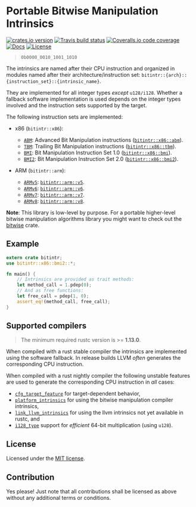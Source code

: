 # Portable Bitwise Manipulation Intrinsics

[![crates.io version][crate-shield]][crate] [![Travis build status][travis-shield]][travis] [![Coveralls.io code coverage][coveralls-shield]][coveralls] [![Docs][docs-shield]][docs] [![License][license-shield]][license]

> `0b0000_0010_1001_1010`

The intrinsics are named after their CPU instruction and organized in modules
named after their architecture/instruction set:
`bitintr::{arch}::{instruction_set}::{intrinsic_name}`.

They are implemented for all integer types _except_ `u128/i128`. Whether a
fallback software implementation is used depends on the integer types involved
and the instruction sets supported by the target.

The following instruction sets are implemented:

- x86 (`bitintr::x86`):
  - [`ABM`][abm_link]: Advanced Bit Manipulation instructions ([`bitintr::x86::abm`](https://gnzlbg.github.io/bitintr/bitintr/x86/abm/index.html)).
  - [`TBM`][tbm_link]: Trailing Bit Manipulation instructions ([`bitintr::x86::tbm`](https://gnzlbg.github.io/bitintr/bitintr/x86/tbm/index.html)).
  - [`BMI`][bmi1_link]: Bit Manipulation Instruction Set 1.0 ([`bitintr::x86::bmi`](https://gnzlbg.github.io/bitintr/bitintr/x86/bmi/index.html)).
  - [`BMI2`][bmi2_link]: Bit Manipulation Instruction Set 2.0 ([`bitintr::x86::bmi2`](https://gnzlbg.github.io/bitintr/bitintr/x86/bmi2/index.html)).

- ARM (`bitintr::arm`):
  - [`ARMv5`][armv5_link]: [`bitintr::arm::v5`](https://gnzlbg.github.io/bitintr/bitintr/arm/v5/index.html).
  - [`ARMv6`][armv6_link]: [`bitintr::arm::v6`](https://gnzlbg.github.io/bitintr/bitintr/arm/v6/index.html).
  - [`ARMv7`][armv7_link]: [`bitintr::arm::v7`](https://gnzlbg.github.io/bitintr/bitintr/arm/v7/index.html).
  - [`ARMv8`][armv8_link]: [`bitintr::arm::v8`](https://gnzlbg.github.io/bitintr/bitintr/arm/v8/index.html).

**Note**: This library is low-level by purpose. For a portable higher-level
bitwise manipulation algorithms library you might want to check out
the [bitwise][bitwise_link] crate.

## Example

```rust
extern crate bitintr;
use bitintr::x86::bmi2::*;

fn main() {
    // Intrinsics are provided as trait methods:
    let method_call = 1.pdep(0);
    // And as free functions:
    let free_call = pdep(1, 0);
    assert_eq!(method_call, free_call);
}
```

## Supported compilers

> The minimum required rustc version is >= **1.13.0**.

When compiled with a rust stable compiler the intrinsics are implemented using
the software fallback. In release builds LLVM _often_ generates the corresponding
CPU instruction.

When compiled with a rust nightly compiler the following unstable features are
used to generate the corresponding CPU instruction in _all_ cases:

- [`cfg_target_feature`][cfg_target_feature] for target-dependent behavior,
- [`platform_intrinsics`][platform_intrinsics_feature] for using the bitwise manipulation compiler intrinsics,
- [`link_llvm_intrinsics`][link_llvm_intrinsics_feature] for using the llvm intrinsics not yet available in rustc, and
- [`i128_type`][i128_type_feature] support for _efficient_ 64-bit multiplication (using `u128`).

## License

Licensed under the [MIT license][license].

## Contribution

Yes please! Just note that all contributions shall be licensed as above without
any additional terms or conditions.

<!-- Links -->
[travis-shield]: https://img.shields.io/travis/gnzlbg/bitintr.svg?style=flat-square
[travis]: https://travis-ci.org/gnzlbg/bitintr
[coveralls-shield]: https://img.shields.io/coveralls/gnzlbg/bitintr.svg?style=flat-square
[coveralls]: https://coveralls.io/github/gnzlbg/bitintr
[docs-shield]: https://img.shields.io/badge/docs-online-blue.svg?style=flat-square
[docs]: https://gnzlbg.github.io/bitintr
[license-shield]: https://img.shields.io/github/license/mashape/apistatus.svg?style=flat-square
[license]: https://github.com/gnzlbg/bitintr/blob/master/license.md
[crate-shield]: https://img.shields.io/crates/v/bitintr.svg?style=flat-square
[crate]: https://crates.io/crates/bitintr
[abm_link]: https://en.wikipedia.org/wiki/Bit_Manipulation_Instruction_Sets#ABM_.28Advanced_Bit_Manipulation.29
[tbm_link]: https://en.wikipedia.org/wiki/Bit_Manipulation_Instruction_Sets#TBM_.28Trailing_Bit_Manipulation.29
[bmi1_link]: https://en.wikipedia.org/wiki/Bit_Manipulation_Instruction_Sets#BMI1_.28Bit_Manipulation_Instruction_Set_1.29
[bmi2_link]: https://en.wikipedia.org/wiki/Bit_Manipulation_Instruction_Sets#BMI2_.28Bit_Manipulation_Instruction_Set_2.29
[armv5_link]: http://infocenter.arm.com/help/index.jsp?topic=/com.arm.doc.ddi0100i/index.html
[armv6_link]: http://infocenter.arm.com/help/index.jsp?topic=/com.arm.doc.ddi0419c/index.html
[armv7_link]: http://infocenter.arm.com/help/index.jsp?topic=/com.arm.doc.ddi0403e.b/index.html
[armv8_link]: http://infocenter.arm.com/help/index.jsp?topic=/com.arm.doc.ddi0487a.k_10775/index.html
[cfg_target_feature]: https://github.com/rust-lang/rust/issues/29717
[platform_intrinsics_feature]: https://doc.rust-lang.org/book/intrinsics.html
[i128_type_feature]: https://github.com/rust-lang/rust/issues/35118
[link_llvm_intrinsics_feature]: https://github.com/rust-lang/rust/issues/29602
[bitwise_link]: https://github.com/gnzlbg/bitwise
